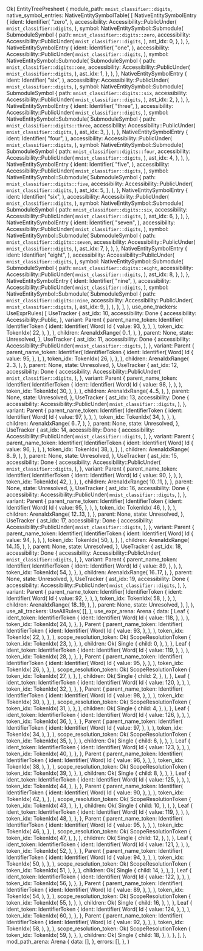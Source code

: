 Ok(
    EntityTreePresheet {
        module_path: `mnist_classifier::digits`,
        native_symbol_entries: NativeEntitySymbolTable(
            [
                NativeEntitySymbolEntry {
                    ident: Identifier(
                        "zero",
                    ),
                    accessibility: Accessibility::PublicUnder(
                        `mnist_classifier::digits`,
                    ),
                    symbol: NativeEntitySymbol::Submodule(
                        SubmoduleSymbol {
                            path: `mnist_classifier::digits::zero`,
                            accessibility: Accessibility::PublicUnder(
                                `mnist_classifier::digits`,
                            ),
                            ast_idx: 0,
                        },
                    ),
                },
                NativeEntitySymbolEntry {
                    ident: Identifier(
                        "one",
                    ),
                    accessibility: Accessibility::PublicUnder(
                        `mnist_classifier::digits`,
                    ),
                    symbol: NativeEntitySymbol::Submodule(
                        SubmoduleSymbol {
                            path: `mnist_classifier::digits::one`,
                            accessibility: Accessibility::PublicUnder(
                                `mnist_classifier::digits`,
                            ),
                            ast_idx: 1,
                        },
                    ),
                },
                NativeEntitySymbolEntry {
                    ident: Identifier(
                        "six",
                    ),
                    accessibility: Accessibility::PublicUnder(
                        `mnist_classifier::digits`,
                    ),
                    symbol: NativeEntitySymbol::Submodule(
                        SubmoduleSymbol {
                            path: `mnist_classifier::digits::six`,
                            accessibility: Accessibility::PublicUnder(
                                `mnist_classifier::digits`,
                            ),
                            ast_idx: 2,
                        },
                    ),
                },
                NativeEntitySymbolEntry {
                    ident: Identifier(
                        "three",
                    ),
                    accessibility: Accessibility::PublicUnder(
                        `mnist_classifier::digits`,
                    ),
                    symbol: NativeEntitySymbol::Submodule(
                        SubmoduleSymbol {
                            path: `mnist_classifier::digits::three`,
                            accessibility: Accessibility::PublicUnder(
                                `mnist_classifier::digits`,
                            ),
                            ast_idx: 3,
                        },
                    ),
                },
                NativeEntitySymbolEntry {
                    ident: Identifier(
                        "four",
                    ),
                    accessibility: Accessibility::PublicUnder(
                        `mnist_classifier::digits`,
                    ),
                    symbol: NativeEntitySymbol::Submodule(
                        SubmoduleSymbol {
                            path: `mnist_classifier::digits::four`,
                            accessibility: Accessibility::PublicUnder(
                                `mnist_classifier::digits`,
                            ),
                            ast_idx: 4,
                        },
                    ),
                },
                NativeEntitySymbolEntry {
                    ident: Identifier(
                        "five",
                    ),
                    accessibility: Accessibility::PublicUnder(
                        `mnist_classifier::digits`,
                    ),
                    symbol: NativeEntitySymbol::Submodule(
                        SubmoduleSymbol {
                            path: `mnist_classifier::digits::five`,
                            accessibility: Accessibility::PublicUnder(
                                `mnist_classifier::digits`,
                            ),
                            ast_idx: 5,
                        },
                    ),
                },
                NativeEntitySymbolEntry {
                    ident: Identifier(
                        "six",
                    ),
                    accessibility: Accessibility::PublicUnder(
                        `mnist_classifier::digits`,
                    ),
                    symbol: NativeEntitySymbol::Submodule(
                        SubmoduleSymbol {
                            path: `mnist_classifier::digits::six`,
                            accessibility: Accessibility::PublicUnder(
                                `mnist_classifier::digits`,
                            ),
                            ast_idx: 6,
                        },
                    ),
                },
                NativeEntitySymbolEntry {
                    ident: Identifier(
                        "seven",
                    ),
                    accessibility: Accessibility::PublicUnder(
                        `mnist_classifier::digits`,
                    ),
                    symbol: NativeEntitySymbol::Submodule(
                        SubmoduleSymbol {
                            path: `mnist_classifier::digits::seven`,
                            accessibility: Accessibility::PublicUnder(
                                `mnist_classifier::digits`,
                            ),
                            ast_idx: 7,
                        },
                    ),
                },
                NativeEntitySymbolEntry {
                    ident: Identifier(
                        "eight",
                    ),
                    accessibility: Accessibility::PublicUnder(
                        `mnist_classifier::digits`,
                    ),
                    symbol: NativeEntitySymbol::Submodule(
                        SubmoduleSymbol {
                            path: `mnist_classifier::digits::eight`,
                            accessibility: Accessibility::PublicUnder(
                                `mnist_classifier::digits`,
                            ),
                            ast_idx: 8,
                        },
                    ),
                },
                NativeEntitySymbolEntry {
                    ident: Identifier(
                        "nine",
                    ),
                    accessibility: Accessibility::PublicUnder(
                        `mnist_classifier::digits`,
                    ),
                    symbol: NativeEntitySymbol::Submodule(
                        SubmoduleSymbol {
                            path: `mnist_classifier::digits::nine`,
                            accessibility: Accessibility::PublicUnder(
                                `mnist_classifier::digits`,
                            ),
                            ast_idx: 9,
                        },
                    ),
                },
            ],
        ),
        use_one_trackers: UseExprRules(
            [
                UseTracker {
                    ast_idx: 10,
                    accessibility: Done {
                        accessibility: Accessibility::Public,
                    },
                    variant: Parent {
                        parent_name_token: Identifier(
                            IdentifierToken {
                                ident: Identifier(
                                    Word(
                                        Id {
                                            value: 93,
                                        },
                                    ),
                                ),
                                token_idx: TokenIdx(
                                    22,
                                ),
                            },
                        ),
                        children: ArenaIdxRange(
                            0..1,
                        ),
                    },
                    parent: None,
                    state: Unresolved,
                },
                UseTracker {
                    ast_idx: 11,
                    accessibility: Done {
                        accessibility: Accessibility::PublicUnder(
                            `mnist_classifier::digits`,
                        ),
                    },
                    variant: Parent {
                        parent_name_token: Identifier(
                            IdentifierToken {
                                ident: Identifier(
                                    Word(
                                        Id {
                                            value: 95,
                                        },
                                    ),
                                ),
                                token_idx: TokenIdx(
                                    26,
                                ),
                            },
                        ),
                        children: ArenaIdxRange(
                            2..3,
                        ),
                    },
                    parent: None,
                    state: Unresolved,
                },
                UseTracker {
                    ast_idx: 12,
                    accessibility: Done {
                        accessibility: Accessibility::PublicUnder(
                            `mnist_classifier::digits`,
                        ),
                    },
                    variant: Parent {
                        parent_name_token: Identifier(
                            IdentifierToken {
                                ident: Identifier(
                                    Word(
                                        Id {
                                            value: 98,
                                        },
                                    ),
                                ),
                                token_idx: TokenIdx(
                                    30,
                                ),
                            },
                        ),
                        children: ArenaIdxRange(
                            4..5,
                        ),
                    },
                    parent: None,
                    state: Unresolved,
                },
                UseTracker {
                    ast_idx: 13,
                    accessibility: Done {
                        accessibility: Accessibility::PublicUnder(
                            `mnist_classifier::digits`,
                        ),
                    },
                    variant: Parent {
                        parent_name_token: Identifier(
                            IdentifierToken {
                                ident: Identifier(
                                    Word(
                                        Id {
                                            value: 97,
                                        },
                                    ),
                                ),
                                token_idx: TokenIdx(
                                    34,
                                ),
                            },
                        ),
                        children: ArenaIdxRange(
                            6..7,
                        ),
                    },
                    parent: None,
                    state: Unresolved,
                },
                UseTracker {
                    ast_idx: 14,
                    accessibility: Done {
                        accessibility: Accessibility::PublicUnder(
                            `mnist_classifier::digits`,
                        ),
                    },
                    variant: Parent {
                        parent_name_token: Identifier(
                            IdentifierToken {
                                ident: Identifier(
                                    Word(
                                        Id {
                                            value: 96,
                                        },
                                    ),
                                ),
                                token_idx: TokenIdx(
                                    38,
                                ),
                            },
                        ),
                        children: ArenaIdxRange(
                            8..9,
                        ),
                    },
                    parent: None,
                    state: Unresolved,
                },
                UseTracker {
                    ast_idx: 15,
                    accessibility: Done {
                        accessibility: Accessibility::PublicUnder(
                            `mnist_classifier::digits`,
                        ),
                    },
                    variant: Parent {
                        parent_name_token: Identifier(
                            IdentifierToken {
                                ident: Identifier(
                                    Word(
                                        Id {
                                            value: 90,
                                        },
                                    ),
                                ),
                                token_idx: TokenIdx(
                                    42,
                                ),
                            },
                        ),
                        children: ArenaIdxRange(
                            10..11,
                        ),
                    },
                    parent: None,
                    state: Unresolved,
                },
                UseTracker {
                    ast_idx: 16,
                    accessibility: Done {
                        accessibility: Accessibility::PublicUnder(
                            `mnist_classifier::digits`,
                        ),
                    },
                    variant: Parent {
                        parent_name_token: Identifier(
                            IdentifierToken {
                                ident: Identifier(
                                    Word(
                                        Id {
                                            value: 95,
                                        },
                                    ),
                                ),
                                token_idx: TokenIdx(
                                    46,
                                ),
                            },
                        ),
                        children: ArenaIdxRange(
                            12..13,
                        ),
                    },
                    parent: None,
                    state: Unresolved,
                },
                UseTracker {
                    ast_idx: 17,
                    accessibility: Done {
                        accessibility: Accessibility::PublicUnder(
                            `mnist_classifier::digits`,
                        ),
                    },
                    variant: Parent {
                        parent_name_token: Identifier(
                            IdentifierToken {
                                ident: Identifier(
                                    Word(
                                        Id {
                                            value: 94,
                                        },
                                    ),
                                ),
                                token_idx: TokenIdx(
                                    50,
                                ),
                            },
                        ),
                        children: ArenaIdxRange(
                            14..15,
                        ),
                    },
                    parent: None,
                    state: Unresolved,
                },
                UseTracker {
                    ast_idx: 18,
                    accessibility: Done {
                        accessibility: Accessibility::PublicUnder(
                            `mnist_classifier::digits`,
                        ),
                    },
                    variant: Parent {
                        parent_name_token: Identifier(
                            IdentifierToken {
                                ident: Identifier(
                                    Word(
                                        Id {
                                            value: 89,
                                        },
                                    ),
                                ),
                                token_idx: TokenIdx(
                                    54,
                                ),
                            },
                        ),
                        children: ArenaIdxRange(
                            16..17,
                        ),
                    },
                    parent: None,
                    state: Unresolved,
                },
                UseTracker {
                    ast_idx: 19,
                    accessibility: Done {
                        accessibility: Accessibility::PublicUnder(
                            `mnist_classifier::digits`,
                        ),
                    },
                    variant: Parent {
                        parent_name_token: Identifier(
                            IdentifierToken {
                                ident: Identifier(
                                    Word(
                                        Id {
                                            value: 92,
                                        },
                                    ),
                                ),
                                token_idx: TokenIdx(
                                    58,
                                ),
                            },
                        ),
                        children: ArenaIdxRange(
                            18..19,
                        ),
                    },
                    parent: None,
                    state: Unresolved,
                },
            ],
        ),
        use_all_trackers: UseAllRules(
            [],
        ),
        use_expr_arena: Arena {
            data: [
                Leaf {
                    ident_token: IdentifierToken {
                        ident: Identifier(
                            Word(
                                Id {
                                    value: 118,
                                },
                            ),
                        ),
                        token_idx: TokenIdx(
                            24,
                        ),
                    },
                },
                Parent {
                    parent_name_token: Identifier(
                        IdentifierToken {
                            ident: Identifier(
                                Word(
                                    Id {
                                        value: 93,
                                    },
                                ),
                            ),
                            token_idx: TokenIdx(
                                22,
                            ),
                        },
                    ),
                    scope_resolution_token: Ok(
                        ScopeResolutionToken {
                            token_idx: TokenIdx(
                                23,
                            ),
                        },
                    ),
                    children: Ok(
                        Single {
                            child: 0,
                        },
                    ),
                },
                Leaf {
                    ident_token: IdentifierToken {
                        ident: Identifier(
                            Word(
                                Id {
                                    value: 119,
                                },
                            ),
                        ),
                        token_idx: TokenIdx(
                            28,
                        ),
                    },
                },
                Parent {
                    parent_name_token: Identifier(
                        IdentifierToken {
                            ident: Identifier(
                                Word(
                                    Id {
                                        value: 95,
                                    },
                                ),
                            ),
                            token_idx: TokenIdx(
                                26,
                            ),
                        },
                    ),
                    scope_resolution_token: Ok(
                        ScopeResolutionToken {
                            token_idx: TokenIdx(
                                27,
                            ),
                        },
                    ),
                    children: Ok(
                        Single {
                            child: 2,
                        },
                    ),
                },
                Leaf {
                    ident_token: IdentifierToken {
                        ident: Identifier(
                            Word(
                                Id {
                                    value: 120,
                                },
                            ),
                        ),
                        token_idx: TokenIdx(
                            32,
                        ),
                    },
                },
                Parent {
                    parent_name_token: Identifier(
                        IdentifierToken {
                            ident: Identifier(
                                Word(
                                    Id {
                                        value: 98,
                                    },
                                ),
                            ),
                            token_idx: TokenIdx(
                                30,
                            ),
                        },
                    ),
                    scope_resolution_token: Ok(
                        ScopeResolutionToken {
                            token_idx: TokenIdx(
                                31,
                            ),
                        },
                    ),
                    children: Ok(
                        Single {
                            child: 4,
                        },
                    ),
                },
                Leaf {
                    ident_token: IdentifierToken {
                        ident: Identifier(
                            Word(
                                Id {
                                    value: 126,
                                },
                            ),
                        ),
                        token_idx: TokenIdx(
                            36,
                        ),
                    },
                },
                Parent {
                    parent_name_token: Identifier(
                        IdentifierToken {
                            ident: Identifier(
                                Word(
                                    Id {
                                        value: 97,
                                    },
                                ),
                            ),
                            token_idx: TokenIdx(
                                34,
                            ),
                        },
                    ),
                    scope_resolution_token: Ok(
                        ScopeResolutionToken {
                            token_idx: TokenIdx(
                                35,
                            ),
                        },
                    ),
                    children: Ok(
                        Single {
                            child: 6,
                        },
                    ),
                },
                Leaf {
                    ident_token: IdentifierToken {
                        ident: Identifier(
                            Word(
                                Id {
                                    value: 123,
                                },
                            ),
                        ),
                        token_idx: TokenIdx(
                            40,
                        ),
                    },
                },
                Parent {
                    parent_name_token: Identifier(
                        IdentifierToken {
                            ident: Identifier(
                                Word(
                                    Id {
                                        value: 96,
                                    },
                                ),
                            ),
                            token_idx: TokenIdx(
                                38,
                            ),
                        },
                    ),
                    scope_resolution_token: Ok(
                        ScopeResolutionToken {
                            token_idx: TokenIdx(
                                39,
                            ),
                        },
                    ),
                    children: Ok(
                        Single {
                            child: 8,
                        },
                    ),
                },
                Leaf {
                    ident_token: IdentifierToken {
                        ident: Identifier(
                            Word(
                                Id {
                                    value: 125,
                                },
                            ),
                        ),
                        token_idx: TokenIdx(
                            44,
                        ),
                    },
                },
                Parent {
                    parent_name_token: Identifier(
                        IdentifierToken {
                            ident: Identifier(
                                Word(
                                    Id {
                                        value: 90,
                                    },
                                ),
                            ),
                            token_idx: TokenIdx(
                                42,
                            ),
                        },
                    ),
                    scope_resolution_token: Ok(
                        ScopeResolutionToken {
                            token_idx: TokenIdx(
                                43,
                            ),
                        },
                    ),
                    children: Ok(
                        Single {
                            child: 10,
                        },
                    ),
                },
                Leaf {
                    ident_token: IdentifierToken {
                        ident: Identifier(
                            Word(
                                Id {
                                    value: 119,
                                },
                            ),
                        ),
                        token_idx: TokenIdx(
                            48,
                        ),
                    },
                },
                Parent {
                    parent_name_token: Identifier(
                        IdentifierToken {
                            ident: Identifier(
                                Word(
                                    Id {
                                        value: 95,
                                    },
                                ),
                            ),
                            token_idx: TokenIdx(
                                46,
                            ),
                        },
                    ),
                    scope_resolution_token: Ok(
                        ScopeResolutionToken {
                            token_idx: TokenIdx(
                                47,
                            ),
                        },
                    ),
                    children: Ok(
                        Single {
                            child: 12,
                        },
                    ),
                },
                Leaf {
                    ident_token: IdentifierToken {
                        ident: Identifier(
                            Word(
                                Id {
                                    value: 121,
                                },
                            ),
                        ),
                        token_idx: TokenIdx(
                            52,
                        ),
                    },
                },
                Parent {
                    parent_name_token: Identifier(
                        IdentifierToken {
                            ident: Identifier(
                                Word(
                                    Id {
                                        value: 94,
                                    },
                                ),
                            ),
                            token_idx: TokenIdx(
                                50,
                            ),
                        },
                    ),
                    scope_resolution_token: Ok(
                        ScopeResolutionToken {
                            token_idx: TokenIdx(
                                51,
                            ),
                        },
                    ),
                    children: Ok(
                        Single {
                            child: 14,
                        },
                    ),
                },
                Leaf {
                    ident_token: IdentifierToken {
                        ident: Identifier(
                            Word(
                                Id {
                                    value: 122,
                                },
                            ),
                        ),
                        token_idx: TokenIdx(
                            56,
                        ),
                    },
                },
                Parent {
                    parent_name_token: Identifier(
                        IdentifierToken {
                            ident: Identifier(
                                Word(
                                    Id {
                                        value: 89,
                                    },
                                ),
                            ),
                            token_idx: TokenIdx(
                                54,
                            ),
                        },
                    ),
                    scope_resolution_token: Ok(
                        ScopeResolutionToken {
                            token_idx: TokenIdx(
                                55,
                            ),
                        },
                    ),
                    children: Ok(
                        Single {
                            child: 16,
                        },
                    ),
                },
                Leaf {
                    ident_token: IdentifierToken {
                        ident: Identifier(
                            Word(
                                Id {
                                    value: 124,
                                },
                            ),
                        ),
                        token_idx: TokenIdx(
                            60,
                        ),
                    },
                },
                Parent {
                    parent_name_token: Identifier(
                        IdentifierToken {
                            ident: Identifier(
                                Word(
                                    Id {
                                        value: 92,
                                    },
                                ),
                            ),
                            token_idx: TokenIdx(
                                58,
                            ),
                        },
                    ),
                    scope_resolution_token: Ok(
                        ScopeResolutionToken {
                            token_idx: TokenIdx(
                                59,
                            ),
                        },
                    ),
                    children: Ok(
                        Single {
                            child: 18,
                        },
                    ),
                },
            ],
        },
        mod_path_arena: Arena {
            data: [],
        },
        errors: [],
    },
)